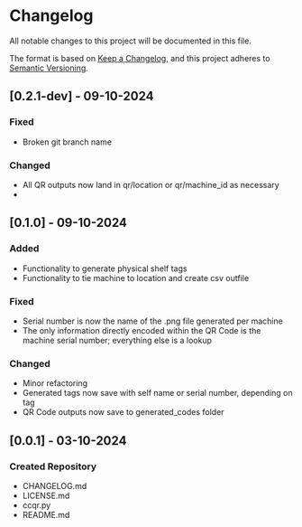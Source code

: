 # Changelog

All notable changes to this project will be documented in this file.

The format is based on [Keep a Changelog](https://keepachangelog.com/en/1.1.0/),
and this project adheres to [Semantic Versioning](https://semver.org/spec/v2.0.0.html).

## [0.2.1-dev] - 09-10-2024

### Fixed

- Broken git branch name

### Changed

- All QR outputs now land in qr/location or qr/machine_id as necessary
-

## [0.1.0] - 09-10-2024

### Added

- Functionality to generate physical shelf tags
- Functionality to tie machine to location and create csv outfile

### Fixed

- Serial number is now the name of the .png file generated per machine
- The only information directly encoded within the QR Code is the machine serial number; everything else is a lookup

### Changed

- Minor refactoring
- Generated tags now save with self name or serial number, depending on tag
- QR Code outputs now save to generated_codes folder

## [0.0.1] - 03-10-2024

### Created Repository

- CHANGELOG.md
- LICENSE.md
- ccqr.py
- README.md
